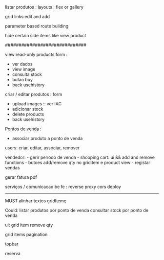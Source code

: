 
listar produtos : layouts : flex or gallery

grid links:edit and add

parameter based route building

hide certain side items like view product

##############################


view read-only products  form :
- ver dados
- view image
- consulta stock
- butao buy
- back usehistory

criar / editar produtos : form 
- upload images :: ver IAC
- adicionar stock
- delete products
- back usehistory

Pontos de venda : 
- associar produto a ponto de venda

users: criar, editar, associar, remover

vendedor: 
	- gerir período de venda
	- shooping cart: ui && add and remove functions
	- butoes add/remove qty no griditem e product view
	- registar vendas

gerar fatura pdf

serviços / comunicacao be fe : reverse proxy cors 
deploy


---
MUST
alinhar textos gridItemç


Could:
listar produtos por ponto de venda
consultar stock por ponto de venda



ui:
grid item remove qty

grid items pagination

topbar

reserva